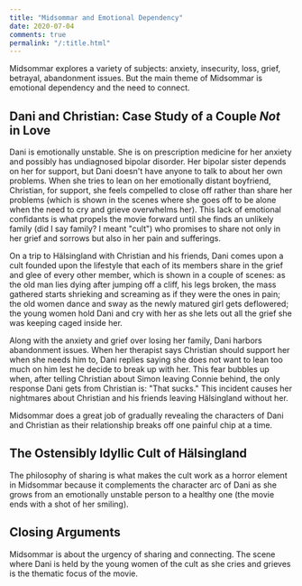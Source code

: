 ```yaml
---
title: "Midsommar and Emotional Dependency"
date: 2020-07-04
comments: true
permalink: "/:title.html"
---
```


Midsommar explores a variety of subjects: anxiety, insecurity, loss,
grief, betrayal, abandonment issues. But the main theme of Midsommar
is emotional dependency and the need to connect.

## Dani and Christian: Case Study of a Couple *Not* in Love

Dani is emotionally unstable. She is on prescription medicine for her
anxiety and possibly has undiagnosed bipolar disorder. Her bipolar
sister depends on her for support, but Dani doesn't have anyone to
talk to about her own problems. When she tries to lean on her
emotionally distant boyfriend, Christian, for support, she feels
compelled to close off rather than share her problems (which is shown
in the scenes where she goes off to be alone when the need to cry and
grieve overwhelms her). This lack of emotional confidants is what
propels the movie forward until she finds an unlikely family (did I
say family? I meant "cult") who promises to share not only in her
grief and sorrows but also in her pain and sufferings.

On a trip to Hälsingland with Christian and his friends, Dani comes
upon a cult founded upon the lifestyle that each of its members share
in the grief and glee of every other member, which is shown in a
couple of scenes: as the old man lies dying after jumping off a cliff,
his legs broken, the mass gathered starts shrieking and screaming as
if they were the ones in pain; the old women dance and sway as the
newly matured girl gets deflowered; the young women hold Dani and cry
with her as she lets out all the grief she was keeping caged inside
her.

Along with the anxiety and grief over losing her family, Dani harbors
abandonment issues. When her therapist says Christian should support
her when she needs him to, Dani replies saying she does not want to
lean too much on him lest he decide to break up with her. This fear
bubbles up when, after telling Christian about Simon leaving Connie
behind, the only response Dani gets from Christian is: "That sucks."
This incident causes her nightmares about Christian and his friends
leaving Hälsingland without her.

Midsommar does a great job of gradually revealing the characters of
Dani and Christian as their relationship breaks off one painful chip
at a time.

## The Ostensibly Idyllic Cult of Hälsingland

The philosophy of sharing is what makes the cult work as a horror
element in Midsommar because it complements the character arc of Dani
as she grows from an emotionally unstable person to a healthy one (the
movie ends with a shot of her smiling).

## Closing Arguments

Midsommar is about the urgency of sharing and connecting. The scene
where Dani is held by the young women of the cult as she cries and
grieves is the thematic focus of the movie.
